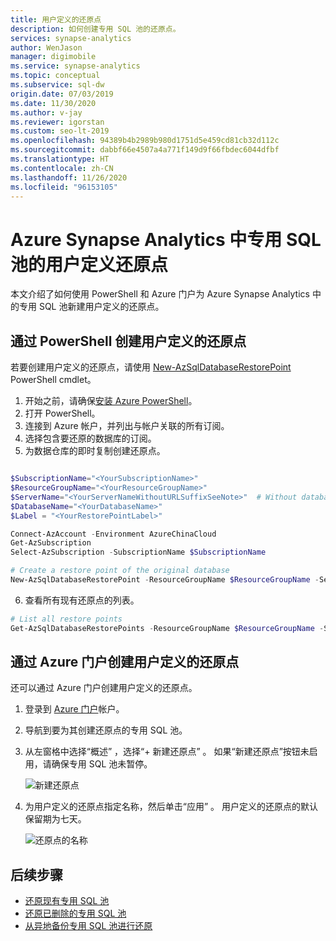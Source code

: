 ```yaml
---
title: 用户定义的还原点
description: 如何创建专用 SQL 池的还原点。
services: synapse-analytics
author: WenJason
manager: digimobile
ms.service: synapse-analytics
ms.topic: conceptual
ms.subservice: sql-dw
origin.date: 07/03/2019
ms.date: 11/30/2020
ms.author: v-jay
ms.reviewer: igorstan
ms.custom: seo-lt-2019
ms.openlocfilehash: 94389b4b2989b980d1751d5e459cd81cb32d112c
ms.sourcegitcommit: dabbf66e4507a4a771f149d9f66fbdec6044dfbf
ms.translationtype: HT
ms.contentlocale: zh-CN
ms.lasthandoff: 11/26/2020
ms.locfileid: "96153105"
---
```

# <a name="user-defined-restore-points-for-a-dedicated-sql-pool-in-azure-synapse-analytics"></a>Azure Synapse Analytics 中专用 SQL 池的用户定义还原点

本文介绍了如何使用 PowerShell 和 Azure 门户为 Azure Synapse Analytics 中的专用 SQL 池新建用户定义的还原点。

## <a name="create-user-defined-restore-points-through-powershell"></a>通过 PowerShell 创建用户定义的还原点

若要创建用户定义的还原点，请使用 [New-AzSqlDatabaseRestorePoint](https://docs.microsoft.com/powershell/module/az.sql/new-azsqldatabaserestorepoint?toc=/synapse-analytics/sql-data-warehouse/toc.json&bc=/synapse-analytics/sql-data-warehouse/breadcrumb/toc.json) PowerShell cmdlet。

1. 开始之前，请确保[安装 Azure PowerShell](https://docs.microsoft.com/powershell/azure/?toc=/synapse-analytics/sql-data-warehouse/toc.json&bc=/synapse-analytics/sql-data-warehouse/breadcrumb/toc.json)。
2. 打开 PowerShell。
3. 连接到 Azure 帐户，并列出与帐户关联的所有订阅。
4. 选择包含要还原的数据库的订阅。
5. 为数据仓库的即时复制创建还原点。

```Powershell

$SubscriptionName="<YourSubscriptionName>"
$ResourceGroupName="<YourResourceGroupName>"
$ServerName="<YourServerNameWithoutURLSuffixSeeNote>"  # Without database.chinacloudapi.cn
$DatabaseName="<YourDatabaseName>"
$Label = "<YourRestorePointLabel>"

Connect-AzAccount -Environment AzureChinaCloud
Get-AzSubscription
Select-AzSubscription -SubscriptionName $SubscriptionName

# Create a restore point of the original database
New-AzSqlDatabaseRestorePoint -ResourceGroupName $ResourceGroupName -ServerName $ServerName -DatabaseName $DatabaseName -RestorePointLabel $Label

```

6. 查看所有现有还原点的列表。

```Powershell
# List all restore points
Get-AzSqlDatabaseRestorePoints -ResourceGroupName $ResourceGroupName -ServerName $ServerName -DatabaseName $DatabaseName
```

## <a name="create-user-defined-restore-points-through-the-azure-portal"></a>通过 Azure 门户创建用户定义的还原点

还可以通过 Azure 门户创建用户定义的还原点。

1. 登录到 [Azure 门户](https://portal.azure.cn/)帐户。

2. 导航到要为其创建还原点的专用 SQL 池。

3. 从左窗格中选择“概述”  ，选择“+ 新建还原点”  。 如果“新建还原点”按钮未启用，请确保专用 SQL 池未暂停。

    ![新建还原点](./media/sql-data-warehouse-restore-points/creating-restore-point-01.png)

4. 为用户定义的还原点指定名称，然后单击“应用”  。 用户定义的还原点的默认保留期为七天。

    ![还原点的名称](./media/sql-data-warehouse-restore-points/creating-restore-point-11.png)

## <a name="next-steps"></a>后续步骤

- [还原现有专用 SQL 池](sql-data-warehouse-restore-active-paused-dw.md)
- [还原已删除的专用 SQL 池](sql-data-warehouse-restore-deleted-dw.md)
- [从异地备份专用 SQL 池进行还原](sql-data-warehouse-restore-from-geo-backup.md)

